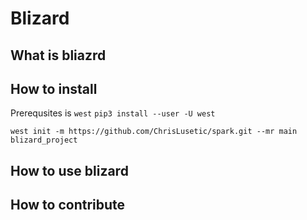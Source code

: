 # Blizard

## What is bliazrd

## How to install

Prerequsites is `west`
`pip3 install --user -U west`

`west init -m https://github.com/ChrisLusetic/spark.git --mr main blizard_project`
## How to use blizard

## How to contribute



